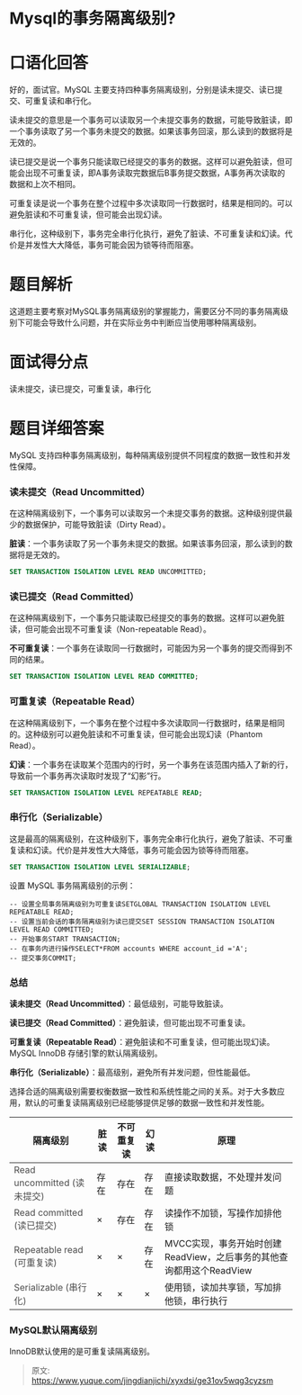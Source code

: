 # Mysql的事务隔离级别?

# 口语化回答
好的，面试官。MySQL 主要支持四种事务隔离级别，分别是读未提交、读已提交、可重复读和串行化。

读未提交的意思是一个事务可以读取另一个未提交事务的数据，可能导致脏读，即一个事务读取了另一个事务未提交的数据。如果该事务回滚，那么读到的数据将是无效的。

读已提交是说一个事务只能读取已经提交的事务的数据。这样可以避免脏读，但可能会出现不可重复读，即A事务读取完数据后B事务提交数据，A事务再次读取的数据和上次不相同。

可重复读是说一个事务在整个过程中多次读取同一行数据时，结果是相同的。可以避免脏读和不可重复读，但可能会出现幻读。

串行化，这种级别下，事务完全串行化执行，避免了脏读、不可重复读和幻读。代价是并发性大大降低，事务可能会因为锁等待而阻塞。

# 题目解析
这道题主要考察对MySQL事务隔离级别的掌握能力，需要区分不同的事务隔离级别下可能会导致什么问题，并在实际业务中判断应当使用哪种隔离级别。

# 面试得分点
读未提交，读已提交，可重复读，串行化

# 题目详细答案
MySQL 支持四种事务隔离级别，每种隔离级别提供不同程度的数据一致性和并发性保障。

### 读未提交（Read Uncommitted）
在这种隔离级别下，一个事务可以读取另一个未提交事务的数据。这种级别提供最少的数据保护，可能导致脏读（Dirty Read）。

**脏读**：一个事务读取了另一个事务未提交的数据。如果该事务回滚，那么读到的数据将是无效的。

```sql
SET TRANSACTION ISOLATION LEVEL READ UNCOMMITTED;
```

### 读已提交（Read Committed）
在这种隔离级别下，一个事务只能读取已经提交的事务的数据。这样可以避免脏读，但可能会出现不可重复读（Non-repeatable Read）。

**不可重复读**：一个事务在读取同一行数据时，可能因为另一个事务的提交而得到不同的结果。

```sql
SET TRANSACTION ISOLATION LEVEL READ COMMITTED;
```

### 可重复读（Repeatable Read）
在这种隔离级别下，一个事务在整个过程中多次读取同一行数据时，结果是相同的。这种级别可以避免脏读和不可重复读，但可能会出现幻读（Phantom Read）。

**幻读**：一个事务在读取某个范围内的行时，另一个事务在该范围内插入了新的行，导致前一个事务再次读取时发现了“幻影”行。

```sql
SET TRANSACTION ISOLATION LEVEL REPEATABLE READ;
```

### 串行化（Serializable）
这是最高的隔离级别，在这种级别下，事务完全串行化执行，避免了脏读、不可重复读和幻读。代价是并发性大大降低，事务可能会因为锁等待而阻塞。

```sql
SET TRANSACTION ISOLATION LEVEL SERIALIZABLE;
```

设置 MySQL 事务隔离级别的示例：

```plain
-- 设置全局事务隔离级别为可重复读SETGLOBAL TRANSACTION ISOLATION LEVEL REPEATABLE READ;
-- 设置当前会话的事务隔离级别为读已提交SET SESSION TRANSACTION ISOLATION LEVEL READ COMMITTED;
-- 开始事务START TRANSACTION;
-- 在事务内进行操作SELECT*FROM accounts WHERE account_id ='A';
-- 提交事务COMMIT;
```

### 总结
**读未提交（Read Uncommitted）**：最低级别，可能导致脏读。

**读已提交（Read Committed）**：避免脏读，但可能出现不可重复读。

**可重复读（Repeatable Read）**：避免脏读和不可重复读，但可能出现幻读。MySQL InnoDB 存储引擎的默认隔离级别。

**串行化（Serializable）**：最高级别，避免所有并发问题，但性能最低。

选择合适的隔离级别需要权衡数据一致性和系统性能之间的关系。对于大多数应用，默认的可重复读隔离级别已经能够提供足够的数据一致性和并发性能。

| **隔离级别** | **脏读** | **不可重复读** | **幻读** | **原理** |
| --- | --- | --- | --- | --- |
| <font style="color:rgb(77, 77, 77);">Read uncommitted (读未提交)</font> | 存在 | 存在 | 存在 | 直接读取数据，不处理并发问题 |
| <font style="color:rgb(77, 77, 77);">Read committed (读已提交)</font> | × | 存在 | 存在 | 读操作不加锁，写操作加排他锁 |
| <font style="color:rgb(77, 77, 77);">Repeatable read (可重复读)</font> | × | × | 存在 | MVCC实现，事务开始时创建ReadView，之后事务的其他查询都用这个ReadView |
| <font style="color:rgb(77, 77, 77);">Serializable (串行化)</font> | × | × | × | 使用锁，读加共享锁，写加排他锁，串行执行 |


### MySQL默认隔离级别
InnoDB默认使用的是可重复读隔离级别。



> 原文: <https://www.yuque.com/jingdianjichi/xyxdsi/ge31ov5wqg3cyzsm>